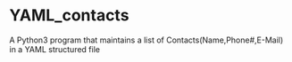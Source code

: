# YAML_contacts
A Python3 program that maintains a list of Contacts(Name,Phone#,E-Mail) in a YAML structured file
